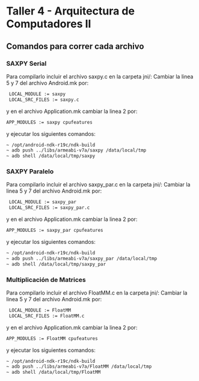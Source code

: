 # Taller 4 - Arquitectura de Computadores II 

## Comandos para correr cada archivo

### SAXPY Serial

Para compilarlo incluir el archivo saxpy.c en la carpeta jni/:
Cambiar la linea 5 y 7 del archivo Android.mk por:

```bash
 LOCAL_MODULE := saxpy
 LOCAL_SRC_FILES := saxpy.c
```
y en el archivo Application.mk cambiar la linea 2 por:

```bash
APP_MODULES := saxpy cpufeatures
```
y ejecutar los siguientes comandos:

```bash
~ /opt/android-ndk-r19c/ndk-build
~ adb push ../libs/armeabi-v7a/saxpy /data/local/tmp
~ adb shell /data/local/tmp/saxpy
````

### SAXPY Paralelo
Para compilarlo incluir el archivo saxpy_par.c en la carpeta jni/:
Cambiar la linea 5 y 7 del archivo Android.mk por:

```bash
 LOCAL_MODULE := saxpy_par
 LOCAL_SRC_FILES := saxpy_par.c
```
y en el archivo Application.mk cambiar la linea 2 por:

```bash
APP_MODULES := saxpy_par cpufeatures
```
y ejecutar los siguientes comandos:

```bash
~ /opt/android-ndk-r19c/ndk-build
~ adb push ../libs/armeabi-v7a/saxpy_par /data/local/tmp
~ adb shell /data/local/tmp/saxpy_par
````


### Multiplicación de Matrices 
Para compilarlo incluir el archivo FloatMM.c en la carpeta jni/:
Cambiar la linea 5 y 7 del archivo Android.mk por:

```bash
 LOCAL_MODULE := FloatMM
 LOCAL_SRC_FILES := FloatMM.c
```
y en el archivo Application.mk cambiar la linea 2 por:

```bash
APP_MODULES := FloatMM cpufeatures
```
y ejecutar los siguientes comandos:

```bash
~ /opt/android-ndk-r19c/ndk-build
~ adb push ../libs/armeabi-v7a/FloatMM /data/local/tmp
~ adb shell /data/local/tmp/FloatMM
````